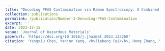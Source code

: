 ```yaml
---
title: "Decoding PFAS Contamination via Raman Spectroscopy: A Combined DFT and Machine Learning Investigation"
collection: publications
permalink: /publication/Number-1-Decoding-PFAS-Contamination
excerpt: ''
date: 2023-12-15
venue: 'Journal of Hazardous Materials'
paperurl: 'https://doi.org/10.1016/j.jhazmat.2023.133260'
citation: 'Yangxiu Chen, Yanjun Yang, <b>Jiaheng Cui</b>, Hong Zhang, Yiping Zhao*, "Decoding PFAS contamination via Raman spectroscopy: A combined DFT and machine learning investigation.", <i>Journal of Hazardous Materials</i>, Volume 465, 2024, 133260, ISSN 0304-3894.'
---
```



